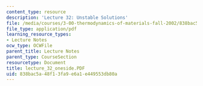```yaml
---
content_type: resource
description: 'Lecture 32: Unstable Solutions'
file: /media/courses/3-00-thermodynamics-of-materials-fall-2002/838bac5a48f13fa9e6a1e449553db80a_lecture_32_oneside.PDF
file_type: application/pdf
learning_resource_types:
- Lecture Notes
ocw_type: OCWFile
parent_title: Lecture Notes
parent_type: CourseSection
resourcetype: Document
title: lecture_32_oneside.PDF
uid: 838bac5a-48f1-3fa9-e6a1-e449553db80a
---
```

